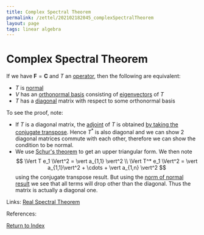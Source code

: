 ```yaml
---
title: Complex Spectral Theorem
permalink: /zettel/202102182045_complexSpectralTheorem
layout: page
tags: linear algebra
---
```

# Complex Spectral Theorem

If we have $\mathbf{F} = \mathbf{C}$ and $T$ an [operator](202102082104_operatorDefinition), then the following are equivalent:
- $T$ is [normal](202102162200_normalOperatorDefinition)
- $V$ has an [orthonormal basis](202102142105_orthonormalBasisDefinition) consisting of [eigenvectors](202102120943_eigenvectorDefinition) of $T$
- $T$ has a [diagonal](202102141025_diagonalMatrix) matrix with respect to some orthonormal basis

To see the proof, note:
- If $T$ is a diagonal matrix, the [adjoint](202102161843_adjointDefinition) of $T$ is obtained [by taking the conjugate transpose](202102162035_conjugateTransposeDefinition). 
  Hence $T^*$ is also diagonal and we can show 2 diagonal matrices commute with each other, therefore we can show the condition to be normal.
- We use [Schur's theorem](202102151048_schursTheoremUpperTriangularOrthonormal) to get an upper triangular form. We then note
$$
\Vert T e_1 \Vert^2 = \vert a_{1,1} \vert^2 \\
\Vert T^* e_1 \Vert^2 = \vert a_{1,1}\vert^2 + \cdots + \vert a_{1,n} \vert^2
$$
  using the conjugate transpose result. But using the [norm of normal result](202102162206_normalNormAdjoint) we see that 
  all terms will drop other than the diagonal. Thus the matrix is actually a diagonal one.

Links: [Real Spectral Theorem](202102191218_realSpectralTheorem)

References: 

[Return to Index](index)